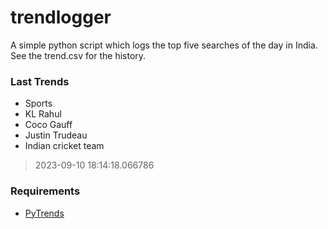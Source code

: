 # trendlogger
A simple python script which logs the top five searches of the day in India.<br>See the trend.csv for the history.<br>

<!-- Last Trends -->
### Last Trends
* Sports
* KL Rahul
* Coco Gauff
* Justin Trudeau
* Indian cricket team
> 2023-09-10 18:14:18.066786

<!-- Requirements -->
### Requirements
* [PyTrends](https://github.com/dreyco676/pytrends)
